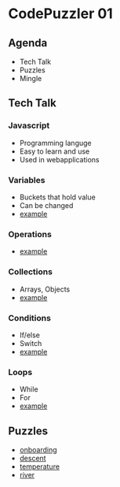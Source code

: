 # CodePuzzler 01

## Agenda

- Tech Talk
- Puzzles
- Mingle

## Tech Talk

### Javascript

- Programming languge
- Easy to learn and use
- Used in webapplications

### Variables

- Buckets that hold value
- Can be changed
- [example](variables.js)

### Operations

- [example](operations.js)

### Collections

- Arrays, Objects
- [example](collections.js)

### Conditions

- If/else
- Switch
- [example](conditions.js)

### Loops

- While
- For
- [example](loops.js)

## Puzzles

- [onboarding](https://www.codingame.com/ide/puzzle/onboarding)
- [descent](https://www.codingame.com/ide/puzzle/the-descent)
- [temperature](https://www.codingame.com/ide/puzzle/temperatures)
- [river](https://www.codingame.com/ide/puzzle/the-river-i-)
